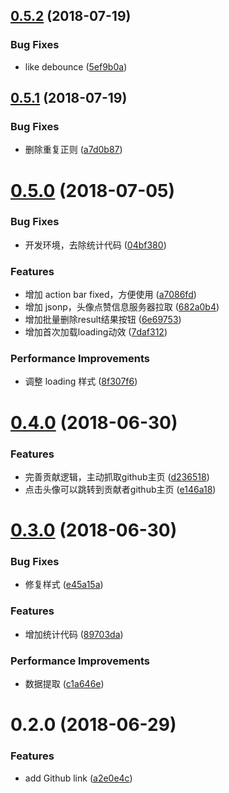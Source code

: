 <a name="0.5.2"></a>
## [0.5.2](https://github.com/tolerance-go/regexp-store/compare/v0.5.1...v0.5.2) (2018-07-19)


### Bug Fixes

* like debounce ([5ef9b0a](https://github.com/tolerance-go/regexp-store/commit/5ef9b0a))



<a name="0.5.1"></a>
## [0.5.1](https://github.com/tolerance-go/regexp-store/compare/v0.5.0...v0.5.1) (2018-07-19)


### Bug Fixes

* 删除重复正则 ([a7d0b87](https://github.com/tolerance-go/regexp-store/commit/a7d0b87))



<a name="0.5.0"></a>
# [0.5.0](https://github.com/tolerance-go/regexp-store/compare/v0.4.0...v0.5.0) (2018-07-05)


### Bug Fixes

* 开发环境，去除统计代码 ([04bf380](https://github.com/tolerance-go/regexp-store/commit/04bf380))


### Features

* 增加 action bar fixed，方便使用 ([a7086fd](https://github.com/tolerance-go/regexp-store/commit/a7086fd))
* 增加 jsonp，头像点赞信息服务器拉取 ([682a0b4](https://github.com/tolerance-go/regexp-store/commit/682a0b4))
* 增加批量删除result结果按钮 ([6e69753](https://github.com/tolerance-go/regexp-store/commit/6e69753))
* 增加首次加载loading动效 ([7daf312](https://github.com/tolerance-go/regexp-store/commit/7daf312))


### Performance Improvements

* 调整 loading 样式 ([8f307f6](https://github.com/tolerance-go/regexp-store/commit/8f307f6))



<a name="0.4.0"></a>
# [0.4.0](https://github.com/tolerance-go/regexp-store/compare/v0.3.0...v0.4.0) (2018-06-30)


### Features

* 完善贡献逻辑，主动抓取github主页 ([d236518](https://github.com/tolerance-go/regexp-store/commit/d236518))
* 点击头像可以跳转到贡献者github主页 ([e146a18](https://github.com/tolerance-go/regexp-store/commit/e146a18))



<a name="0.3.0"></a>
# [0.3.0](https://github.com/tolerance-go/regexp-store/compare/v0.2.0...v0.3.0) (2018-06-30)


### Bug Fixes

* 修复样式 ([e45a15a](https://github.com/tolerance-go/regexp-store/commit/e45a15a))


### Features

* 增加统计代码 ([89703da](https://github.com/tolerance-go/regexp-store/commit/89703da))


### Performance Improvements

* 数据提取 ([c1a646e](https://github.com/tolerance-go/regexp-store/commit/c1a646e))



<a name="0.2.0"></a>
# 0.2.0 (2018-06-29)


### Features

* add Github link ([a2e0e4c](https://github.com/tolerance-go/regexp-store/commit/a2e0e4c))



